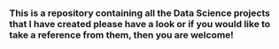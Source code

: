 ### This is a repository containing all the Data Science projects that I have created please have a look or if you would like to take a reference from them, then you are welcome!